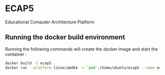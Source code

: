 # ECAP5
Educational Computer Architecture Platform

## Running the docker build environment
Running the following commands will create the docker image and start the container :
```bash
docker build -t ecap5 .
docker run --platform linux/amd64 -v `pwd`:/home/ubuntu/ecap5 --name ecap5 -it ecap5
```

